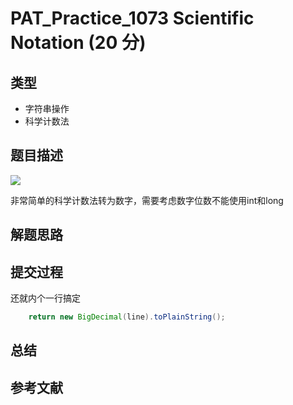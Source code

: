 # PAT_Practice_1073 Scientific Notation (20 分)

## 类型

- 字符串操作
- 科学计数法

## 题目描述
![](https://image.haiqingd.top/20210706213930.png)

非常简单的科学计数法转为数字，需要考虑数字位数不能使用int和long
## 解题思路


## 提交过程
还就内个一行搞定

```java
    return new BigDecimal(line).toPlainString();
```


## 总结

## 参考文献